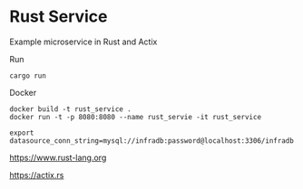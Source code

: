 # Rust Service

Example microservice in Rust and Actix

Run
```
cargo run
```

Docker
```
docker build -t rust_service .
docker run -t -p 8080:8080 --name rust_servie -it rust_service
```

```
export datasource_conn_string=mysql://infradb:password@localhost:3306/infradb
```

https://www.rust-lang.org

https://actix.rs
